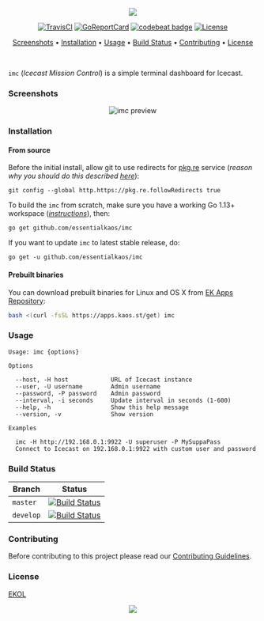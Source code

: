<p align="center"><a href="#readme"><img src="https://gh.kaos.st/imc.svg"/></a></p>

<p align="center">
  <a href="https://travis-ci.com/essentialkaos/imc"><img src="https://travis-ci.com/essentialkaos/imc.svg?branch=master" alt="TravisCI" /></a>
  <a href="https://goreportcard.com/report/github.com/essentialkaos/imc"><img src="https://goreportcard.com/badge/github.com/essentialkaos/imc" alt="GoReportCard" /></a>
  <a href="https://codebeat.co/projects/github-com-essentialkaos-imc-master"><img alt="codebeat badge" src="https://codebeat.co/badges/9e4d9881-0c5f-42e1-a775-a3f2de9550df" /></a>
  <a href="https://essentialkaos.com/ekol"><img src="https://gh.kaos.st/ekol.svg" alt="License" /></a>
</p>

<p align="center"><a href="#screenshots">Screenshots</a> • <a href="#installation">Installation</a> • <a href="#usage">Usage</a> • <a href="#build-status">Build Status</a> • <a href="#contributing">Contributing</a> • <a href="#license">License</a></p>

<br/>

`imc` (_Icecast Mission Control_) is a simple terminal dashboard for Icecast.

### Screenshots

<p align="center">
  <img src="https://gh.kaos.st/imc.png" alt="imc preview">
</p>

### Installation

#### From source

Before the initial install, allow git to use redirects for [pkg.re](https://github.com/essentialkaos/pkgre) service (_reason why you should do this described [here](https://github.com/essentialkaos/pkgre#git-support)_):

```
git config --global http.https://pkg.re.followRedirects true
```

To build the `imc` from scratch, make sure you have a working Go 1.13+ workspace (_[instructions](https://golang.org/doc/install)_), then:

```
go get github.com/essentialkaos/imc
```

If you want to update `imc` to latest stable release, do:

```
go get -u github.com/essentialkaos/imc
```

#### Prebuilt binaries

You can download prebuilt binaries for Linux and OS X from [EK Apps Repository](https://apps.kaos.st/imc/latest):

```bash
bash <(curl -fsSL https://apps.kaos.st/get) imc
```

### Usage

```
Usage: imc {options}

Options

  --host, -H host            URL of Icecast instance
  --user, -U username        Admin username
  --password, -P password    Admin password
  --interval, -i seconds     Update interval in seconds (1-600)
  --help, -h                 Show this help message
  --version, -v              Show version

Examples

  imc -H http://192.168.0.1:9922 -U superuser -P MySuppaPass
  Connect to Icecast on 192.168.0.1:9922 with custom user and password

```

### Build Status

| Branch | Status |
|--------|--------|
| `master` | [![Build Status](https://travis-ci.com/essentialkaos/imc.svg?branch=master)](https://travis-ci.com/essentialkaos/imc) |
| `develop` | [![Build Status](https://travis-ci.com/essentialkaos/imc.svg?branch=develop)](https://travis-ci.com/essentialkaos/imc) |

### Contributing

Before contributing to this project please read our [Contributing Guidelines](https://github.com/essentialkaos/contributing-guidelines#contributing-guidelines).

### License

[EKOL](https://essentialkaos.com/ekol)

<p align="center"><a href="https://essentialkaos.com"><img src="https://gh.kaos.st/ekgh.svg"/></a></p>
